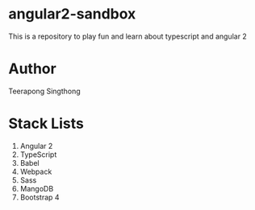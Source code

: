 # angular2-sandbox
This is a repository to play fun and learn about typescript and angular 2

# Author
Teerapong Singthong

# Stack Lists
1. Angular 2
2. TypeScript
3. Babel
4. Webpack
5. Sass
6. MangoDB
7. Bootstrap 4
